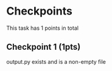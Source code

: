 # Checkpoints

This task has 1 points in total

## Checkpoint 1 (1pts)
output.py exists and is a non-empty file
